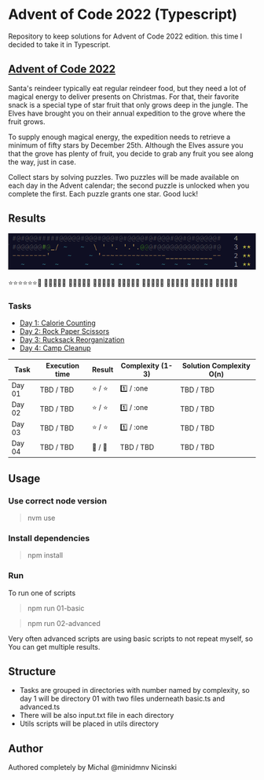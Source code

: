 # Advent of Code 2022 (Typescript)

Repository to keep solutions for Advent of Code 2022 edition. this time I decided to take it in Typescript.

## [Advent of Code 2022](https://adventofcode.com/)

Santa's reindeer typically eat regular reindeer food, but they need a lot of magical energy to deliver presents on Christmas. For that, their favorite snack is a special type of star fruit that only grows deep in the jungle. The Elves have brought you on their annual expedition to the grove where the fruit grows.

To supply enough magical energy, the expedition needs to retrieve a minimum of fifty stars by December 25th. Although the Elves assure you that the grove has plenty of fruit, you decide to grab any fruit you see along the way, just in case.

Collect stars by solving puzzles. Two puzzles will be made available on each day in the Advent calendar; the second puzzle is unlocked when you complete the first. Each puzzle grants one star. Good luck!

## Results

![preview](https://github.com/minidmnv/aoc2022/blob/master/assets/results/results.png?raw=true)

:star::star::star::star::star::star::white_flower:
:white_flower::white_flower::white_flower::white_flower::white_flower:
:white_flower::white_flower::white_flower::white_flower::white_flower:
:white_flower::white_flower::white_flower::white_flower::white_flower:
:white_flower::white_flower::white_flower::white_flower::white_flower:
:white_flower::white_flower::white_flower::white_flower::white_flower:
:white_flower::white_flower::white_flower::white_flower::white_flower:
:white_flower::white_flower::white_flower::white_flower::white_flower:
:white_flower::white_flower::white_flower::white_flower::white_flower:

### Tasks

- [Day 1: Calorie Counting](https://github.com/minidmnv/aoc2022/blob/master/src/01/INSTRUCTION.md)
- [Day 2: Rock Paper Scissors](https://github.com/minidmnv/aoc2022/blob/master/src/02/INSTRUCTION.md)
- [Day 3: Rucksack Reorganization](https://github.com/minidmnv/aoc2022/blob/master/src/03/INSTRUCTION.md)
- [Day 4: Camp Cleanup](https://github.com/minidmnv/aoc2022/blob/master/src/04/INSTRUCTION.md)

| Task   | Execution time | Result          | Complexity (1-3) | Solution Complexity O(n)  |
|--------|----------------|-----------------|------------------|---------------------------|
| Day 01 | TBD / TBD      | :star: / :star: | :one:   / :one   | TBD  / TBD                |
| Day 02 | TBD / TBD      | :star: / :star: | :one:   / :one   | TBD  / TBD                |
| Day 03 | TBD / TBD      | :star: / :star: | :one:   / :one   | TBD  / TBD                |
| Day 04 | TBD / TBD      | :white_flower: / :white_flower: | TBD  / TBD    | TBD  / TBD                |

## Usage

### Use correct node version
>nvm use

### Install dependencies
> npm install

### Run

To run one of scripts
> npm run 01-basic

> npm run 02-advanced

Very often advanced scripts are using basic scripts to not repeat myself, so You can get multiple results.

## Structure
- Tasks are grouped in directories with number named by complexity, so day 1 will be directory 01 with two files underneath basic.ts and advanced.ts
- There will be also input.txt file in each directory
- Utils scripts will be placed in utils directory


## Author
Authored completely by Michal @minidmnv Nicinski
